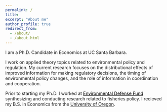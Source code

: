 ```yaml
---
permalink: /
title:
excerpt: "About me"
author_profile: true
redirect_from: 
  - /about/
  - /about.html
---
```

I am a Ph.D. Candidate in Economics at UC Santa Barbara.

I work on applied theory topics related to environmental policy and regulation. My current research focuses on the distributional effects of improved information for making regulatory decisions, the timing of environmental policy changes, and the role of information in coordination and cooperation.

Prior to starting my Ph.D. I worked at <a style='color: black;' href='http://edf.org'> Environmental Defense Fund</a> synthesizing and conducting research related to fisheries policy. I recieved my B.S. in Economics from the <a style='color: black;' href = 'https://economics.uoregon.edu'> University of Oregon</a>.

